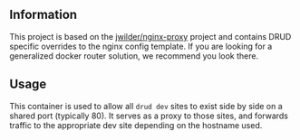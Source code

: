 ## Information

This project is based on the [jwilder/nginx-proxy](http;//github.com/jwilder/nginx-proxy) project and contains DRUD specific overrides to the nginx config template. If you are looking for a generalized docker router solution, we recommend you look there.

## Usage

This container is used to allow all `drud dev` sites to exist side by side on a shared port (typically 80). It serves as a proxy to those sites, and forwards traffic to the appropriate dev site depending on the hostname used.
